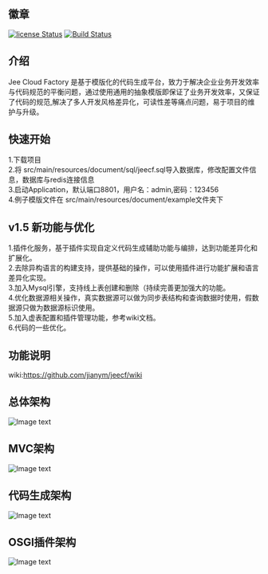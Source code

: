
## 徽章  
[![license Status](https://img.shields.io/badge/License-Apache%202.0-blue.svg?branch=v1.5)](http://www.apache.org/licenses/LICENSE-2.0.txt)
[![Build Status](https://travis-ci.org/jianym/jeecf.svg?branch=v1.5)](https://travis-ci.org/jianym/jeecf)  
## 介绍  
Jee Cloud Factory 是基于模版化的代码生成平台，致力于解决企业业务开发效率与代码规范的平衡问题，通过使用通用的抽象模版即保证了业务开发效率，又保证了代码的规范,解决了多人开发风格差异化，可读性差等痛点问题，易于项目的维护与升级。

## 快速开始  
1.下载项目  
2.将 src/main/resources/document/sql/jeecf.sql导入数据库，修改配置文件信息，数据库与redis连接信息  
3.启动Application，默认端口8801，用户名：admin,密码：123456  
4.例子模版文件在 src/main/resources/document/example文件夹下  
## v1.5 新功能与优化  
1.插件化服务，基于插件实现自定义代码生成辅助功能与编排，达到功能差异化和扩展化。  
2.去除异构语言的构建支持，提供基础的操作，可以使用插件进行功能扩展和语言差异化实现。  
3.加入Mysql引擎，支持线上表创建和删除（持续完善更加强大的功能。   
4.优化数据源相关操作，真实数据源可以做为同步表结构和查询数据时使用，假数据源只做为数据源标识使用。  
5.加入虚表配置和插件管理功能，参考wiki文档。  
6.代码的一些优化。  
## 功能说明  
wiki:https://github.com/jianym/jeecf/wiki  
## 总体架构
![Image text](https://github.com/jianym/jeecf/blob/master/jeecf-module-manager/src/main/resources/static/images/jeecf_architecture.png)
## MVC架构  
![Image text](https://github.com/jianym/jeecf/blob/master/jeecf-module-manager/src/main/resources/static/images/jeecf_architecture_mvc.png)
## 代码生成架构  
![Image text](https://github.com/jianym/jeecf/blob/master/jeecf-module-manager/src/main/resources/static/images/jeecf_architecture_gen.png)
## OSGI插件架构  
![Image text](https://github.com/jianym/jeecf/blob/master/jeecf-module-manager/src/main/resources/static/images/jeecf_architecture_osgi.png)
